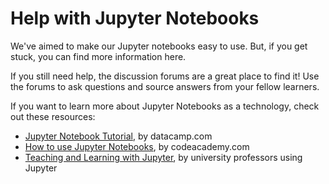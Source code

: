# Help with Jupyter Notebooks

We've aimed to make our Jupyter notebooks easy to use. But, if you get stuck, you can find more information here.

If you still need help, the discussion forums are a great place to find it! Use the forums to ask questions and source answers from your fellow learners.

If you want to learn more about Jupyter Notebooks as a technology, check out these resources:

* [Jupyter Notebook Tutorial](https://www.datacamp.com/community/tutorials/tutorial-jupyter-notebook), by datacamp.com
* [How to use Jupyter Notebooks](https://www.codecademy.com/articles/how-to-use-jupyter-notebooks), by codeacademy.com
* [Teaching and Learning with Jupyter](https://jupyter4edu.github.io/jupyter-edu-book/), by university professors using Jupyter